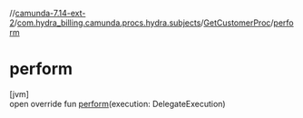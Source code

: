 //[camunda-7.14-ext-2](../../../index.md)/[com.hydra_billing.camunda.procs.hydra.subjects](../index.md)/[GetCustomerProc](index.md)/[perform](perform.md)

# perform

[jvm]\
open override fun [perform](perform.md)(execution: DelegateExecution)

